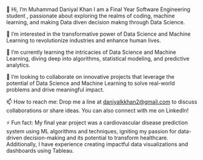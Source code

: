 
👋 Hi, I’m Muhammad Daniyal Khan
I am a Final Year Software Engineering student , passionate about exploring the realms of coding, machine learning, and making Data diven decision makng through Data Science.



👀 I’m interested in the transformative power of Data Science and Machine Learning to revolutionize industries and enhance human lives.

🌱 I’m currently learning the intricacies of Data Science and Machine Learning, diving deep into algorithms, statistical modeling, and predictive analytics.

💞️ I’m looking to collaborate on innovative projects that leverage the potential of Data Science and Machine Learning to solve real-world problems and drive meaningful impact.

📫 How to reach me: Drop me a line at daniyalkkhan2@gmail.com to discuss collaborations or share ideas.
You can also connect with me on LinkedIn!



⚡ Fun fact: My final year project was a cardiovascular disease prediction system using ML algorithms and techniques, igniting my passion for data-driven decision-making and its potential to transform healthcare. Additionally, I have experience creating impactful data visualizations and dashboards using Tableau.

<!---
mr-daniyalkhan/mr-daniyalkhan is a ✨ special ✨ repository because its `README.md` (this file) appears on your GitHub profile.
You can click the Preview link to take a look at your changes.
--->
